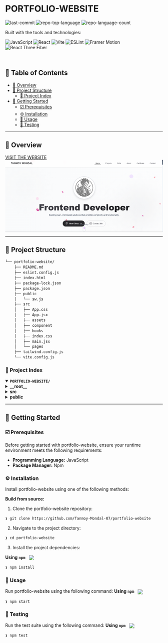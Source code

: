 <div align="left" style="position: relative;">
<!-- <img src="./src/assets/logo01.svg" align="right" width="15%" style="margin: 50px 20px 0 -40px;"> -->
<h1>PORTFOLIO-WEBSITE</h1>
<p align="left">
	<!-- <img src="https://img.shields.io/github/license/Tanmoy-Mondal-07/portfolio-website?style=flat-square&logo=opensourceinitiative&logoColor=white&color=0080ff" alt="license"> -->
	<img src="https://img.shields.io/github/last-commit/Tanmoy-Mondal-07/portfolio-website?style=flat-square&logo=git&logoColor=white&color=0080ff" alt="last-commit">
	<img src="https://img.shields.io/github/languages/top/Tanmoy-Mondal-07/portfolio-website?style=flat-square&color=0080ff" alt="repo-top-language">
	<img src="https://img.shields.io/github/languages/count/Tanmoy-Mondal-07/portfolio-website?style=flat-square&color=0080ff" alt="repo-language-count">
</p>
<p align="left">Built with the tools and technologies:</p>
<p align="left">
  <!-- <img src="https://img.shields.io/badge/npm-CB3837.svg?style=flat-square&logo=npm&logoColor=white" alt="npm">
  <img src="https://img.shields.io/badge/HTML5-E34F26.svg?style=flat-square&logo=HTML5&logoColor=white" alt="HTML5"> -->
  <img src="https://img.shields.io/badge/JavaScript-F7DF1E.svg?style=flat-square&logo=JavaScript&logoColor=black" alt="JavaScript">
  <img src="https://img.shields.io/badge/React-61DAFB.svg?style=flat-square&logo=React&logoColor=black" alt="React">
  <img src="https://img.shields.io/badge/Vite-646CFF.svg?style=flat-square&logo=Vite&logoColor=white" alt="Vite">
  <img src="https://img.shields.io/badge/ESLint-4B32C3.svg?style=flat-square&logo=ESLint&logoColor=white" alt="ESLint">
  <img src="https://img.shields.io/badge/Framer%20Motion-0055FF.svg?style=flat-square&logo=Framer&logoColor=white" alt="Framer Motion">
  <img src="https://img.shields.io/badge/React%20Three%20Fiber-000000.svg?style=flat-square&logo=Three.js&logoColor=white" alt="React Three Fiber">
</p>
</div>
<br clear="right">

## 🔗 Table of Contents
- [📍 Overview](#-overview)
- [📁 Project Structure](#-project-structure)
  - [📂 Project Index](#-project-index)
- [🚀 Getting Started](#-getting-started)
  - [☑️ Prerequisites](#-prerequisites)
  - [⚙️ Installation](#-installation)
  - [🤖 Usage](#🤖-usage)
  - [🧪 Testing](#🧪-testing)
<!-- - [🎗 License](#-license)
- [🙌 Acknowledgments](#-acknowledgments) -->

---

## 📍 Overview
<a href="http://tanmoymondal.pages.dev/" align="left">
	VISIT THE WEBSITE
</a>
<img src="./src/assets/projects/tanmoyWebsite.png" align="center">

---

## 📁 Project Structure

```sh
└── portfolio-website/
    ├── README.md
    ├── eslint.config.js
    ├── index.html
    ├── package-lock.json
    ├── package.json
    ├── public
    │   └── sw.js
    ├── src
    │   ├── App.css
    │   ├── App.jsx
    │   ├── assets
    │   ├── component
    │   ├── hooks
    │   ├── index.css
    │   ├── main.jsx
    │   └── pages
    ├── tailwind.config.js
    └── vite.config.js
```


### 📂 Project Index
<details open>
  <summary><b><code>PORTFOLIO-WEBSITE/</code></b></summary>
  <details>
    <summary><b>__root__</b></summary>
    <blockquote>
      <table>
        <tr>
          <td><b><a href='https://github.com/Tanmoy-Mondal-07/portfolio-website/blob/master/package-lock.json'>package-lock.json</a></b></td>
          <td><code>Dependency lock file</code></td>
        </tr>
        <tr>
          <td><b><a href='https://github.com/Tanmoy-Mondal-07/portfolio-website/blob/master/tailwind.config.js'>tailwind.config.js</a></b></td>
          <td><code>Tailwind CSS config</code></td>
        </tr>
        <tr>
          <td><b><a href='https://github.com/Tanmoy-Mondal-07/portfolio-website/blob/master/vite.config.js'>vite.config.js</a></b></td>
          <td><code>Vite build tool config</code></td>
        </tr>
        <tr>
          <td><b><a href='https://github.com/Tanmoy-Mondal-07/portfolio-website/blob/master/package.json'>package.json</a></b></td>
          <td><code>Project metadata & dependencies</code></td>
        </tr>
        <tr>
          <td><b><a href='https://github.com/Tanmoy-Mondal-07/portfolio-website/blob/master/index.html'>index.html</a></b></td>
          <td><code>HTML entry point</code></td>
        </tr>
        <tr>
          <td><b><a href='https://github.com/Tanmoy-Mondal-07/portfolio-website/blob/master/eslint.config.js'>eslint.config.js</a></b></td>
          <td><code>Linting configuration</code></td>
        </tr>
      </table>
    </blockquote>
  </details>
  <details>
    <summary><b>src</b></summary>
    <blockquote>
      <table>
        <tr>
          <td><b><a href='https://github.com/Tanmoy-Mondal-07/portfolio-website/blob/master/src/index.css'>index.css</a></b></td>
          <td><code>Global styles</code></td>
        </tr>
        <tr>
          <td><b><a href='https://github.com/Tanmoy-Mondal-07/portfolio-website/blob/master/src/App.css'>App.css</a></b></td>
          <td><code>App-specific styles</code></td>
        </tr>
        <tr>
          <td><b><a href='https://github.com/Tanmoy-Mondal-07/portfolio-website/blob/master/src/App.jsx'>App.jsx</a></b></td>
          <td><code>Main App component</code></td>
        </tr>
        <tr>
          <td><b><a href='https://github.com/Tanmoy-Mondal-07/portfolio-website/blob/master/src/main.jsx'>main.jsx</a></b></td>
          <td><code>React DOM render entry</code></td>
        </tr>
      </table>
      <details>
        <summary><b>hooks</b></summary>
        <blockquote>
          <table>
            <tr>
              <td><b><a href='https://github.com/Tanmoy-Mondal-07/portfolio-website/blob/master/src/hooks/use-mobile.jsx'>use-mobile.jsx</a></b></td>
              <td><code>Custom hook for mobile detection</code></td>
            </tr>
          </table>
        </blockquote>
      </details>
      <details>
        <summary><b>pages</b></summary>
        <blockquote>
          <table>
            <tr>
              <td><b><a href='https://github.com/Tanmoy-Mondal-07/portfolio-website/blob/master/src/pages/Hero.jsx'>Hero.jsx</a></b></td>
              <td><code>Hero section component</code></td>
            </tr>
          </table>
        </blockquote>
      </details>
      <details>
        <summary><b>component</b></summary>
        <blockquote>
          <table>
            <tr>
              <td><b><a href='https://github.com/Tanmoy-Mondal-07/portfolio-website/blob/master/src/component/BackgroundParticles.jsx'>BackgroundParticles.jsx</a></b></td>
              <td><code>Animated background effect</code></td>
            </tr>
            <tr>
              <td><b><a href='https://github.com/Tanmoy-Mondal-07/portfolio-website/blob/master/src/component/ProjectCard.jsx'>ProjectCard.jsx</a></b></td>
              <td><code>Card for displaying projects</code></td>
            </tr>
            <tr>
              <td><b><a href='https://github.com/Tanmoy-Mondal-07/portfolio-website/blob/master/src/component/SkillIcon.jsx'>SkillIcon.jsx</a></b></td>
              <td><code>Displays skill icons</code></td>
            </tr>
            <tr>
              <td><b><a href='https://github.com/Tanmoy-Mondal-07/portfolio-website/blob/master/src/component/ContactForm.jsx'>ContactForm.jsx</a></b></td>
              <td><code>Contact form component</code></td>
            </tr>
            <tr>
              <td><b><a href='https://github.com/Tanmoy-Mondal-07/portfolio-website/blob/master/src/component/Certificate.jsx'>Certificate.jsx</a></b></td>
              <td><code>Certificate showcase</code></td>
            </tr>
            <tr>
              <td><b><a href='https://github.com/Tanmoy-Mondal-07/portfolio-website/blob/master/src/component/Skills.jsx'>Skills.jsx</a></b></td>
              <td><code>Skills list component</code></td>
            </tr>
          </table>
        </blockquote>
      </details>
    </blockquote>
  </details>
  <details>
    <summary><b>public</b></summary>
    <blockquote>
      <table>
        <tr>
          <td><b><a href='https://github.com/Tanmoy-Mondal-07/portfolio-website/blob/master/public/sw.js'>sw.js</a></b></td>
          <td><code>Service worker script</code></td>
        </tr>
      </table>
    </blockquote>
  </details>
</details>

---
## 🚀 Getting Started

### ☑️ Prerequisites

Before getting started with portfolio-website, ensure your runtime environment meets the following requirements:

- **Programming Language:** JavaScript
- **Package Manager:** Npm


### ⚙️ Installation

Install portfolio-website using one of the following methods:

**Build from source:**

1. Clone the portfolio-website repository:
```sh
❯ git clone https://github.com/Tanmoy-Mondal-07/portfolio-website
```

2. Navigate to the project directory:
```sh
❯ cd portfolio-website
```

3. Install the project dependencies:


**Using `npm`** &nbsp; [<img align="center" src="https://img.shields.io/badge/npm-CB3837.svg?style={badge_style}&logo=npm&logoColor=white" />](https://www.npmjs.com/)

```sh
❯ npm install
```




### 🤖 Usage
Run portfolio-website using the following command:
**Using `npm`** &nbsp; [<img align="center" src="https://img.shields.io/badge/npm-CB3837.svg?style={badge_style}&logo=npm&logoColor=white" />](https://www.npmjs.com/)

```sh
❯ npm start
```


### 🧪 Testing
Run the test suite using the following command:
**Using `npm`** &nbsp; [<img align="center" src="https://img.shields.io/badge/npm-CB3837.svg?style={badge_style}&logo=npm&logoColor=white" />](https://www.npmjs.com/)

```sh
❯ npm test
```

<!-- ---

## 🎗 License

This project is protected under the [SELECT-A-LICENSE](https://choosealicense.com/licenses) License. For more details, refer to the [LICENSE](https://choosealicense.com/licenses/) file.

---

## 🙌 Acknowledgments

- List any resources, contributors, inspiration, etc. here.

--- -->